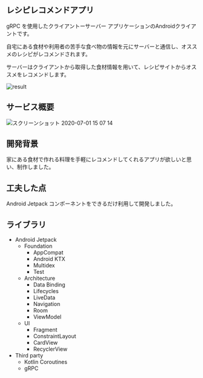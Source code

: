 ## レシピレコメンドアプリ

gRPC を使用したクライアントーサーバー アプリケーションのAndroidクライアントです。

自宅にある食材や利用者の苦手な食べ物の情報を元にサーバーと通信し、オススメのレシピがレコメンドされます。

サーバーはクライアントから取得した食材情報を用いて、レシピサイトからオススメをレコメンドします。

![result](https://user-images.githubusercontent.com/57245344/86215076-168d7500-bbb7-11ea-90a9-0326d3be7f00.gif)

## サービス概要
![スクリーンショット 2020-07-01 15 07 14](https://user-images.githubusercontent.com/57245344/86209697-189f0600-bbae-11ea-8a62-5de06eed9f7b.png)
## 開発背景

家にある食材で作れる料理を手軽にレコメンドしてくれるアプリが欲しいと思い、制作しました。

## 工夫した点

Android Jetpack コンポーネントをできるだけ利用して開発しました。

## ライブラリ
* Android Jetpack
  * Foundation
    * AppCompat
    * Android KTX
    * Multidex
    * Test
  * Architecture
    * Data Binding
    * Lifecycles
    * LiveData
    * Navigation
    * Room
    * ViewModel
  * UI
    * Fragment
    * ConstraintLayout
    * CardView
    * RecyclerView
* Third party
  * Kotlin Coroutines
  * gRPC
